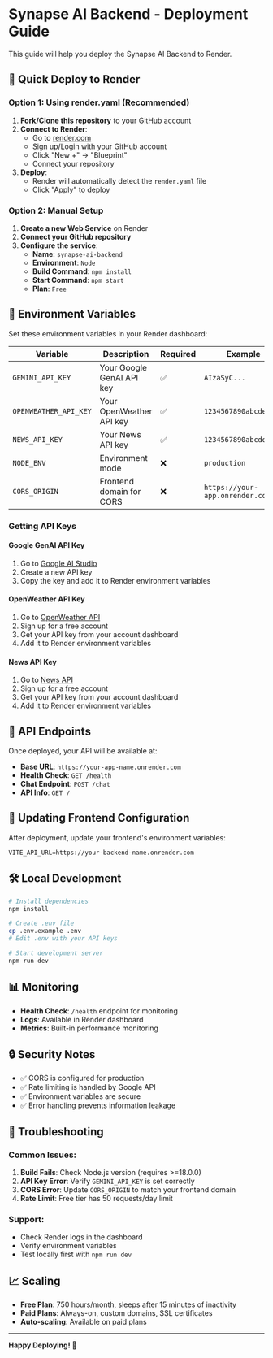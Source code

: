 # Synapse AI Backend - Deployment Guide

This guide will help you deploy the Synapse AI Backend to Render.

## 🚀 Quick Deploy to Render

### Option 1: Using render.yaml (Recommended)

1. **Fork/Clone this repository** to your GitHub account
2. **Connect to Render**:
   - Go to [render.com](https://render.com)
   - Sign up/Login with your GitHub account
   - Click "New +" → "Blueprint"
   - Connect your repository
3. **Deploy**:
   - Render will automatically detect the `render.yaml` file
   - Click "Apply" to deploy

### Option 2: Manual Setup

1. **Create a new Web Service** on Render
2. **Connect your GitHub repository**
3. **Configure the service**:
   - **Name**: `synapse-ai-backend`
   - **Environment**: `Node`
   - **Build Command**: `npm install`
   - **Start Command**: `npm start`
   - **Plan**: `Free`

## 🔧 Environment Variables

Set these environment variables in your Render dashboard:

| Variable | Description | Required | Example |
|----------|-------------|----------|---------|
| `GEMINI_API_KEY` | Your Google GenAI API key | ✅ | `AIzaSyC...` |
| `OPENWEATHER_API_KEY` | Your OpenWeather API key | ✅ | `1234567890abcdef...` |
| `NEWS_API_KEY` | Your News API key | ✅ | `1234567890abcdef...` |
| `NODE_ENV` | Environment mode | ❌ | `production` |
| `CORS_ORIGIN` | Frontend domain for CORS | ❌ | `https://your-app.onrender.com` |

### Getting API Keys

#### Google GenAI API Key
1. Go to [Google AI Studio](https://makersuite.google.com/app/apikey)
2. Create a new API key
3. Copy the key and add it to Render environment variables

#### OpenWeather API Key
1. Go to [OpenWeather API](https://openweathermap.org/api)
2. Sign up for a free account
3. Get your API key from your account dashboard
4. Add it to Render environment variables

#### News API Key
1. Go to [News API](https://newsapi.org/)
2. Sign up for a free account
3. Get your API key from your account dashboard
4. Add it to Render environment variables

## 📡 API Endpoints

Once deployed, your API will be available at:
- **Base URL**: `https://your-app-name.onrender.com`
- **Health Check**: `GET /health`
- **Chat Endpoint**: `POST /chat`
- **API Info**: `GET /`

## 🔄 Updating Frontend Configuration

After deployment, update your frontend's environment variables:

```env
VITE_API_URL=https://your-backend-name.onrender.com
```

## 🛠️ Local Development

```bash
# Install dependencies
npm install

# Create .env file
cp .env.example .env
# Edit .env with your API keys

# Start development server
npm run dev
```

## 📊 Monitoring

- **Health Check**: `/health` endpoint for monitoring
- **Logs**: Available in Render dashboard
- **Metrics**: Built-in performance monitoring

## 🔒 Security Notes

- ✅ CORS is configured for production
- ✅ Rate limiting is handled by Google API
- ✅ Environment variables are secure
- ✅ Error handling prevents information leakage

## 🚨 Troubleshooting

### Common Issues:

1. **Build Fails**: Check Node.js version (requires >=18.0.0)
2. **API Key Error**: Verify `GEMINI_API_KEY` is set correctly
3. **CORS Error**: Update `CORS_ORIGIN` to match your frontend domain
4. **Rate Limit**: Free tier has 50 requests/day limit

### Support:
- Check Render logs in the dashboard
- Verify environment variables
- Test locally first with `npm run dev`

## 📈 Scaling

- **Free Plan**: 750 hours/month, sleeps after 15 minutes of inactivity
- **Paid Plans**: Always-on, custom domains, SSL certificates
- **Auto-scaling**: Available on paid plans

---

**Happy Deploying! 🚀**
